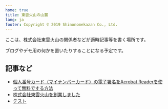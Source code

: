 ```yaml
---
home: true
title: 東雲火山の山麓
lang: ja
footer: Copyright © 2019 Shinonomekazan Co., Ltd.
---
```


ここは、株式会社東雲火山の関係者などが適時記事等を書く場所です。

ブログやデモ用の何かを置いたりすることになる予定です。

## 記事など

- [個人番号カード（マイナンバーカード）の電子署名をAcrobat Readerを使って無料でする方法](/tips/pdf-sign-by-mynumber-card.html)
- [株式会社東雲火山を創業しました](/sougyou.html)
- [テスト](/test.html)

